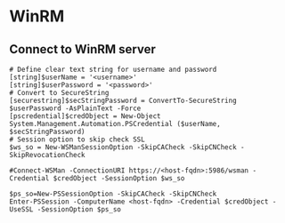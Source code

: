 # WinRM

## Connect to WinRM server
  
    # Define clear text string for username and password
    [string]$userName = '<username>'
    [string]$userPassword = '<password>'
    # Convert to SecureString
    [securestring]$secStringPassword = ConvertTo-SecureString $userPassword -AsPlainText -Force
    [pscredential]$credObject = New-Object System.Management.Automation.PSCredential ($userName, $secStringPassword)
    # Session option to skip check SSL
    $ws_so = New-WSManSessionOption -SkipCACheck -SkipCNCheck -SkipRevocationCheck

    #Connect-WSMan -ConnectionURI https://<host-fqdn>:5986/wsman -Credential $credObject -SessionOption $ws_so
    
    $ps_so=New-PSSessionOption -SkipCACheck -SkipCNCheck
    Enter-PSSession -ComputerName <host-fqdn> -Credential $credObject -UseSSL -SessionOption $ps_so
